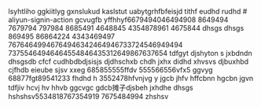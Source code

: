 lsyhtliho ggkiitlyg gxnslukud kaslstut uabytgrhfbfeisjd tithf eudhd rudhd # aliyun-signin-action
gcvugfb
yffhhyf6679494046494908 8649494 
7679794
797984 8685491 4648845 4354878961
4675844 dhsgs dhsgs
869495 86864224 4343469497 76764649946764946342464946733724546949494
73755464946464554846435312649867637654
tdfgyt djshyton s
jxbdndn dhsgsdb cfcf
cudhbdbdjsisjs djdhschxb chdh
jxhx didhd
xhvsvs djbuxhbd cjfhdb eieube sjsv xxeg
685855555ffdv
555566556vfx5 ggvyg
68877fgt89541233 fhdhd h
3552478hfvnjvg y
jgcb jhfv hffcbnn hgcbn jgvn
tdfjiv hcvj hv hhvb ggcvgc gdcb摊子djsbeh
jxhdhe dhsgs
hshshsv5534818767354919
7675484994 zhshsv
